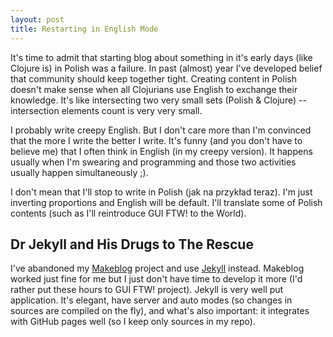 ```yaml
---
layout: post
title: Restarting in English Mode
---
```


It's time to admit that starting blog about something in it's early
days (like Clojure is) in Polish was a failure. In past (almost) year
I've developed belief that community should keep together tight.
Creating content in Polish doesn't make sense when all Clojurians use
English to exchange their knowledge. It's like intersecting two very
small sets (Polish & Clojure) -- intersection elements count is very
very small.

I probably write creepy English. But I don't care more than I'm
convinced that the more I write the better I write. It's funny (and
you don't have to believe me) that I often think in English (in my
creepy version). It happens usually when I'm swearing and programming
and those two activities usually happen simultaneously ;).

I don't mean that I'll stop to write in Polish (jak na przykład
teraz). I'm just inverting proportions and English will be
default. I'll translate some of Polish contents (such as I'll
reintroduce GUI FTW! to the World).

## Dr Jekyll and His Drugs to The Rescue

I've abandoned my [Makeblog](http://github.com/santamon/makeblog)
project and use [Jekyll](https://github.com/mojombo/jekyll)
instead. Makeblog worked just fine for me but I just don't have time
to develop it more (I'd rather put these hours to GUI FTW!
project). Jekyll is very well put application. It's elegant, have
server and auto modes (so changes in sources are compiled on the fly),
and what's also important: it integrates with GitHub pages well (so I
keep only sources in my repo).
